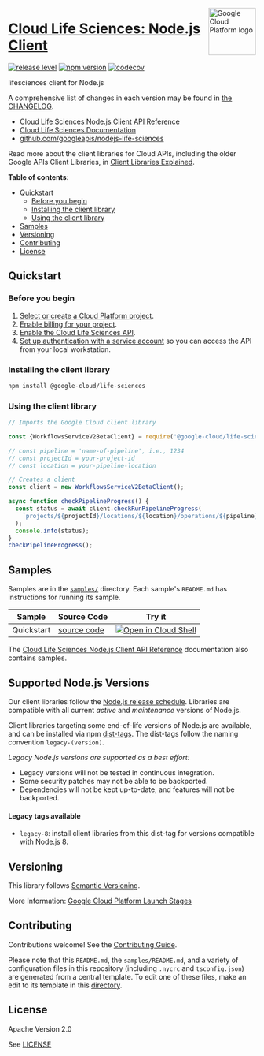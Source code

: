 [//]: # "This README.md file is auto-generated, all changes to this file will be lost."
[//]: # "To regenerate it, use `python -m synthtool`."
<img src="https://avatars2.githubusercontent.com/u/2810941?v=3&s=96" alt="Google Cloud Platform logo" title="Google Cloud Platform" align="right" height="96" width="96"/>

# [Cloud Life Sciences: Node.js Client](https://github.com/googleapis/nodejs-life-sciences)

[![release level](https://img.shields.io/badge/release%20level-beta-yellow.svg?style=flat)](https://cloud.google.com/terms/launch-stages)
[![npm version](https://img.shields.io/npm/v/@google-cloud/life-sciences.svg)](https://www.npmjs.org/package/@google-cloud/life-sciences)
[![codecov](https://img.shields.io/codecov/c/github/googleapis/nodejs-life-sciences/master.svg?style=flat)](https://codecov.io/gh/googleapis/nodejs-life-sciences)




lifesciences client for Node.js


A comprehensive list of changes in each version may be found in
[the CHANGELOG](https://github.com/googleapis/nodejs-life-sciences/blob/master/CHANGELOG.md).

* [Cloud Life Sciences Node.js Client API Reference][client-docs]
* [Cloud Life Sciences Documentation][product-docs]
* [github.com/googleapis/nodejs-life-sciences](https://github.com/googleapis/nodejs-life-sciences)

Read more about the client libraries for Cloud APIs, including the older
Google APIs Client Libraries, in [Client Libraries Explained][explained].

[explained]: https://cloud.google.com/apis/docs/client-libraries-explained

**Table of contents:**


* [Quickstart](#quickstart)
  * [Before you begin](#before-you-begin)
  * [Installing the client library](#installing-the-client-library)
  * [Using the client library](#using-the-client-library)
* [Samples](#samples)
* [Versioning](#versioning)
* [Contributing](#contributing)
* [License](#license)

## Quickstart

### Before you begin

1.  [Select or create a Cloud Platform project][projects].
1.  [Enable billing for your project][billing].
1.  [Enable the Cloud Life Sciences API][enable_api].
1.  [Set up authentication with a service account][auth] so you can access the
    API from your local workstation.

### Installing the client library

```bash
npm install @google-cloud/life-sciences
```


### Using the client library

```javascript
// Imports the Google Cloud client library

const {WorkflowsServiceV2BetaClient} = require('@google-cloud/life-sciences');

// const pipeline = 'name-of-pipeline', i.e., 1234
// const projectId = your-project-id
// const location = your-pipeline-location

// Creates a client
const client = new WorkflowsServiceV2BetaClient();

async function checkPipelineProgress() {
  const status = await client.checkRunPipelineProgress(
    `projects/${projectId}/locations/${location}/operations/${pipeline}`
  );
  console.info(status);
}
checkPipelineProgress();

```



## Samples

Samples are in the [`samples/`](https://github.com/googleapis/nodejs-life-sciences/tree/master/samples) directory. Each sample's `README.md` has instructions for running its sample.

| Sample                      | Source Code                       | Try it |
| --------------------------- | --------------------------------- | ------ |
| Quickstart | [source code](https://github.com/googleapis/nodejs-life-sciences/blob/master/samples/quickstart.js) | [![Open in Cloud Shell][shell_img]](https://console.cloud.google.com/cloudshell/open?git_repo=https://github.com/googleapis/nodejs-life-sciences&page=editor&open_in_editor=samples/quickstart.js,samples/README.md) |



The [Cloud Life Sciences Node.js Client API Reference][client-docs] documentation
also contains samples.

## Supported Node.js Versions

Our client libraries follow the [Node.js release schedule](https://nodejs.org/en/about/releases/).
Libraries are compatible with all current _active_ and _maintenance_ versions of
Node.js.

Client libraries targeting some end-of-life versions of Node.js are available, and
can be installed via npm [dist-tags](https://docs.npmjs.com/cli/dist-tag).
The dist-tags follow the naming convention `legacy-(version)`.

_Legacy Node.js versions are supported as a best effort:_

* Legacy versions will not be tested in continuous integration.
* Some security patches may not be able to be backported.
* Dependencies will not be kept up-to-date, and features will not be backported.

#### Legacy tags available

* `legacy-8`: install client libraries from this dist-tag for versions
  compatible with Node.js 8.

## Versioning

This library follows [Semantic Versioning](http://semver.org/).






More Information: [Google Cloud Platform Launch Stages][launch_stages]

[launch_stages]: https://cloud.google.com/terms/launch-stages

## Contributing

Contributions welcome! See the [Contributing Guide](https://github.com/googleapis/nodejs-life-sciences/blob/master/CONTRIBUTING.md).

Please note that this `README.md`, the `samples/README.md`,
and a variety of configuration files in this repository (including `.nycrc` and `tsconfig.json`)
are generated from a central template. To edit one of these files, make an edit
to its template in this
[directory](https://github.com/googleapis/synthtool/tree/master/synthtool/gcp/templates/node_library).

## License

Apache Version 2.0

See [LICENSE](https://github.com/googleapis/nodejs-life-sciences/blob/master/LICENSE)

[client-docs]: https://cloud.google.com/nodejs/docs/reference/life-sciences/latest
[product-docs]: https://cloud.google.com/life-sciences/
[shell_img]: https://gstatic.com/cloudssh/images/open-btn.png
[projects]: https://console.cloud.google.com/project
[billing]: https://support.google.com/cloud/answer/6293499#enable-billing
[enable_api]: https://console.cloud.google.com/flows/enableapi?apiid=lifesciences.googleapis.com
[auth]: https://cloud.google.com/docs/authentication/getting-started
